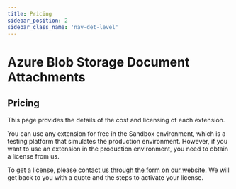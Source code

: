 ```yaml
---
title: Pricing
sidebar_position: 2
sidebar_class_name: 'nav-det-level'
---
```


# <span className="fusion5-text">Azure Blob Storage Document Attachments</span>

## Pricing

This page provides the details of the cost and licensing of each extension. 

You can use any extension for free in the Sandbox environment, which is a testing platform that simulates the production environment. However, if you want to use an extension in the production environment, you need to obtain a license from us. 

To get a license, please [contact us through the form on our website](https://www.fusion5.co.nz/contact-us/). We will get back to you with a quote and the steps to activate your license.

<!-- 
## Monthly Fee

| Version          | Limitations        | Price (NZD)       |
| ------           | ------             | ----              |
| Basic            | 30 users max       | $XZY              |
| Unlimited        | Unlimited          | $VVXS             | 
-->